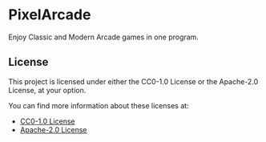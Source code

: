 # PixelArcade
Enjoy Classic and Modern Arcade games in one program.

## License

This project is licensed under either the CC0-1.0 License or the Apache-2.0 License, at your option.

You can find more information about these licenses at:
- [CC0-1.0 License](https://creativecommons.org/publicdomain/zero/1.0/)
- [Apache-2.0 License](https://www.apache.org/licenses/LICENSE-2.0)